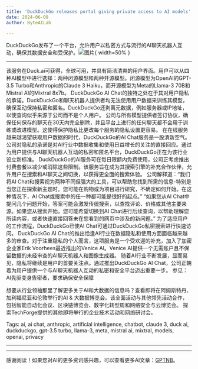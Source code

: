 ```yaml
---
title: 'DuckDuckGo releases portal giving private access to AI models'
date: 2024-06-09
author: ByteAILab

---
```


DuckDuckGo发布了一个平台，允许用户以私密方式与流行的AI聊天机器人互动，确保其数据安全和受保护。![图片](https://www.artificialintelligence-news.com/wp-content/uploads/sites/9/2024/06/duckduckgo-private-ai-chatbot-privacy-duck-artificial-intelligence-ethics-openai-mistral-meta-llama-gpt-3.5-turbo-mixtral.jpg){ width=50% }

---

该服务在Duck.ai可获得，全球可用，并具有简洁清爽的用户界面。用户可以从四种AI模型中进行选择：两种闭源模型和两种开源模型。闭源模型为OpenAI的GPT-3.5 Turbo和Anthropic的Claude 3 Haiku，而开源模型为Meta的Llama-3 70B和Mistral AI的Mixtral 8x7b。
DuckDuckGo AI Chat的独特之处在于其对用户隐私的承诺。DuckDuckGo和聊天机器人提供者均无法使用用户数据来训练其模型，确保互动保持私密和匿名。DuckDuckGo还剥离元数据，例如服务器或IP地址，以使查询似乎来源于公司而不是个人用户。
公司与所有模型提供者签订协议，确保任何保存的聊天在30天内完全删除，并且平台上进行的任何聊天都不会用于训练或改进模型。这使得保护隐私比更改每个服务的隐私设置更容易。
在在线服务越来越渴望获取用户数据的时代，DuckDuckGo的AI Chat服务是一股清新空气。公司对隐私的承诺是对AI行业中数据收集和使用日益增长的关注的直接回应。通过为用户提供与AI聊天机器人互动的私密和匿名平台，DuckDuckGo正在为该行业设立新标准。
DuckDuckGo的AI服务可在每日限额内免费使用，公司正考虑推出付费套餐以减少或消除这些限制。该服务旨在成为其搜索引擎的补充合作伙伴，允许用户在搜索和AI聊天之间切换，以获得更全面的搜索体验。
公司解释道：“我们将AI Chat和搜索视为两种不同但强大的工具，可以帮助您找到所需的信息-特别是当您正在探索新主题时。您可能在购物或为项目进行研究，不确定如何开始。在这种情况下，AI Chat或搜索中的任一种都可能是很好的起点。”
“如果您从AI Chat中提问几个问题开始，答案可能会激发传统搜索，以查找评论、价格或其他主要来源。如果您从搜索开始，您可能希望切换到AI Chat进行后续查询，以帮助理解您所读内容，或者快速直接回答未在您看到的网页中涉及的新问题。”
为了适应用户的工作流程，DuckDuckGo已使AI Chat可通过DuckDuckGo私密搜索进行快速访问。
DuckDuckGo AI Chat的推出恰逢AI行业在数据隐私和使用方面面临越来越多的审查。对于注重隐私的个人而言，这项服务是一个受欢迎的补充，加入了加密企业家Erik Voorhees最近推出的Venice AI。Venice AI提供一个无需账户且不保留数据的未经审查的AI聊天机器人和图像生成器。
随着AI行业不断发展，显而易见，隐私将继续是用户的首要关注点。通过推出DuckDuckGo AI Chat，公司正朝着为用户提供一个与AI聊天机器人互动的私密和安全平台迈出重要一步。
参见：AI先驱变身告密者，要求确保安全保障

想要从行业领袖那里了解更多关于AI和大数据的信息吗？查看即将在阿姆斯特丹、加利福尼亚和伦敦举行的AI & 大数据博览会。该全面活动与其他领先活动合作，包括智能自动化会议、区块链博览会、数字化转型周和网络安全与云博览会。
探索TechForge提供的其他即将举行的企业技术活动和网络研讨会。

Tags: ai, ai chat, anthropic, artificial intelligence, chatbot, claude 3, duck ai, duckduckgo, gpt-3.5 turbo, llama-3, meta, mistral ai, mixtral, models, openai, privacy

---
---
感谢阅读！如果您对AI的更多资讯感兴趣，可以查看更多AI文章：[GPTNB](https://gptnb.com)。